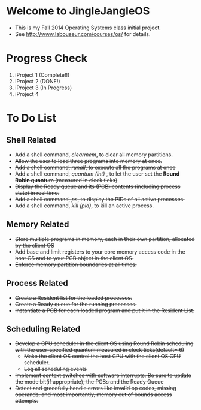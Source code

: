Welcome to JingleJangleOS
=========================

-	This is my Fall 2014 Operating Systems class initial project.
-	See http://www.labouseur.com/courses/os/ for details.

Progress Check
==============

1.	iProject 1 (Complete!!)
2.	iProject 2 (DONE!)
3.	iProject 3 (In Progress)
4.	iProject 4

To Do List
==========

Shell Related
-------------

-	~~Add a shell command, *clearmem*, to clear all memory partitions.~~
-	~~Allow the user to load three programs into memory at once.~~
-	~~Add a shell command, *runall*, to execute all the programs at once~~
-	~~Add a shell command, *quantum (int)* , to let the user set the
 **Round Robin quantum** (measured in clock ticks)~~
-	~~Display the Ready queue and its (PCB) contents (including process state) in real time.~~
-	~~Add a shell command, *ps*, to display the PIDs of all active processes.~~
-	Add a shell command, *kill (pid)*, to kill an active process.

Memory Related
--------------

-	~~Store multiple programs in memory, each in their own partition, allocated by the client OS~~
-	~~Add base and limit registers to your core memory access code in the host OS and to your PCB object in the client OS.~~
-	~~Enforce memory partition boundaries at all times.~~

Process Related
---------------

-	~~Create a Resident list for the loaded processes.~~
-	~~Create a Ready queue for the running processes.~~
-	~~Instantiate a PCB for each loaded program and put it in the Resident List.~~

Scheduling Related
------------------

-	~~Develop a CPU scheduler in the client OS using Round Robin scheduling with the user-specified quantum measured in clock ticks(default= 6)~~
	-	~~Make the client OS control the host CPU with the client OS CPU scheduler.~~
	-	~~Log all scheduling events~~
-	~~Implement context switches with software interrupts. Be sure to update the mode bit(if appropriate), the PCBs and the Ready Queue~~
-	~~Detect and gracefully handle errors like invalid op codes, missing operands, and most importantly, memory out of bounds access attempts.~~
